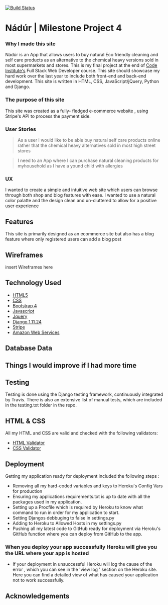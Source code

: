 [![Build Status](https://travis-ci.org/Neilfoster/eco-commerce.svg?branch=master)](https://travis-ci.org/Neilfoster/eco-commerce)

# Nádúr | Milestone Project 4

### Why I made this site

Nádúr is an App that allows users to buy natural Eco friendly cleaning 
and self care products as an alternative to the chemical heavy versions sold in
most supermarkets and stores. 
This is my final project at the end of [Code Institute's](https://codeinstitute.net/) Full
Stack Web Developer course. This site should showcase my hard work over the last year
to include both front-end and back-end development. This site is written in
HTML, CSS, JavaScript/jQuery, Python and Django.

### The purpose of this site

This site was created as a fully- fledged e-commerce website , using Stripe's API
to process the payment side.

### User Stories

> As a user I would like to be able buy natural self care products online rather 
that the chemical heavy alternatives sold in most high street stores

> I need to an App where I can purchase natural cleaning products for myhousehold as 
I have a yound child with allergies 

### UX

I wanted to create a simple and intuitive web site which users can browse through
both shop and blog features with ease. I wanted to use a natural color palatte and 
the design clean and un-cluttered to allow for a positive user experience 

## Features 

This site is primarily designed as an ecommerce site but also has a blog feature 
where only registered users can add a blog post

## Wireframes
 insert Wireframes here

## Technology Used

* [HTML5](https://en.wikipedia.org/wiki/HTML5)
* [CSS](https://en.wikipedia.org/wiki/Cascading_Style_Sheets)
* [Bootstrap 4](https://getbootstrap.com/)
* [Javascript](https://www.javascript.com/)
* [Jquery](https://jquery.com/)
* [Django 1.11.24](https://docs.djangoproject.com/en/3.0/releases/1.11.24/)
* [Stripe](https://stripe.com/ie)
* [Amazon Web Services](https://aws.amazon.com/)

 

## Database Data


## Things I would improve if I had more time


## Testing 
Testing is done using the Django testing framework, continuously integrated by Travis. 
There is also an extensive list of manual tests, which are included in the testing.txt folder in the repo.

## HTML & CSS
All my HTML and CSS are valid and checked with the following validators:

* [HTML Validator](https://validator.w3.org/)
* [CSS Validator](https://jigsaw.w3.org/css-validator/)

## Deployment 
Getting my application ready for deployment included the following steps :
* Removing all my hard-coded variables and keys to Heroku's Config Vars for production
* Ensuring my applications requirements.txt is up to date with all the packages used
    in my application.
* Setting up a Procfile which is required by Heroku to know what command to
    run in order for my application to start.
* Setting Djangos debbuging to false in settings.py 
* Adding to Heroku to Allowed Hosts in my settings.py 
* Pushing all my latest code to GitHub ready for deployment via Heroku's GitHub function
    where you can deploy from GitHub to the app.

### When you deploy your app successfully Heroku will give you the URL where your app is hosted

* If your deployment in unsuccessful Heroku will log the cause of the error , which you can
    see in the 'view log ' section on the Heroku site. Here you can find a detailed view of what 
    has caused your application not to work successfully.

## Acknowledgements
